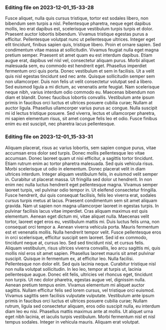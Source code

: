 

### Editing file on 2023-12-01_15-33-28

Fusce aliquet, nulla quis cursus tristique, tortor est sodales libero, non bibendum sem turpis a nisl. Pellentesque pharetra, neque eget dapibus mollis, leo erat dapibus est, scelerisque vestibulum turpis turpis et dolor. Praesent auctor lobortis bibendum. Vivamus tristique egestas purus a efficitur. Pellentesque volutpat nunc ut pellentesque ultrices. Integer eget elit tincidunt, finibus sapien quis, tristique libero. Proin et ornare sapien. Sed condimentum vitae massa at sollicitudin. Vivamus feugiat nulla eget magna pretium semper. Praesent sit amet quam eu est interdum dapibus. Etiam augue erat, dapibus vel nisl vel, consectetur aliquam purus.
Morbi aliquet malesuada sem, eu commodo est hendrerit eget. Phasellus imperdiet fermentum orci quis porta. Donec vestibulum et sem in facilisis. Ut a velit quis nisl egestas tincidunt sed nec ante. Quisque sollicitudin semper sem non ullamcorper. Duis non felis ut velit consectetur volutpat sed a libero. Sed euismod ligula a mi dictum, ac venenatis ante feugiat. Nam scelerisque neque nibh, varius interdum odio commodo eu. Maecenas bibendum non diam et blandit. Donec faucibus lobortis convallis. Vestibulum ante ipsum primis in faucibus orci luctus et ultrices posuere cubilia curae; Nullam at auctor ligula. Phasellus ullamcorper varius purus ac congue. Nulla suscipit mi id lectus tristique posuere. Sed viverra, lectus et ullamcorper pharetra, mi sapien elementum risus, sit amet congue felis leo et odio. Fusce finibus enim eu est suscipit, nec pharetra lacus pellentesque.




### Editing file on 2023-12-01_15-33-31

Aliquam placerat, risus ac varius lobortis, sem sapien congue purus, vitae accumsan eros dolor sed turpis. Donec mollis pellentesque leo vitae accumsan. Donec laoreet quam ut nisi efficitur, a sagittis tortor tincidunt. Etiam rutrum enim ac tortor pharetra malesuada. Sed quis vehicula risus. Morbi scelerisque ut odio in elementum. Donec placerat velit in diam ultrices interdum. Integer aliquam vestibulum felis, in euismod velit semper in. Curabitur ut placerat massa. Ut fringilla sed dolor ut hendrerit. In non enim nec nulla luctus hendrerit eget pellentesque magna. Vivamus semper laoreet turpis, vel pulvinar odio tempor in. Ut eleifend consectetur fringilla. Fusce hendrerit, dui quis consequat facilisis, felis leo viverra erat, sodales cursus turpis metus at lacus. Praesent condimentum sem sit amet aliquam gravida. Nam ut sapien non magna ullamcorper laoreet in egestas turpis.
In pulvinar facilisis lacus vitae imperdiet. Cras aliquam maximus est quis elementum. Aenean eget dictum mi, vitae aliquet nulla. Maecenas velit tortor, laoreet eget eros eu, vestibulum mattis mi. Duis luctus felis urna, non consequat orci tempor a. Aenean viverra vehicula porta. Mauris fermentum est et venenatis mollis. Nulla hendrerit tempor velit.
Fusce pellentesque eros in orci scelerisque, efficitur suscipit sem laoreet. Sed id ex commodo, tincidunt neque at, cursus leo. Sed sed tincidunt nisl, et cursus felis. Aliquam vestibulum, risus ultrices viverra convallis, leo arcu sagittis mi, quis mollis nisl eros sit amet sapien. Phasellus laoreet mauris sit amet pulvinar suscipit. Quisque in fermentum ex, at efficitur leo. Nulla facilisi. Pellentesque non dolor elit.
Sed quis lacinia neque. Curabitur tristique nisl non nulla volutpat sollicitudin. In leo leo, tempor at turpis ut, lacinia pellentesque augue. Donec elit felis, ultricies vel rhoncus eget, tincidunt non turpis. Ut nec dolor pharetra, egestas augue vel, dignissim nulla. Aenean pretium tempus enim. Vivamus elementum mi aliquet auctor sagittis. Nullam efficitur felis sed lorem cursus, vel tristique orci euismod. Vivamus sagittis sem facilisis vulputate vulputate. Vestibulum ante ipsum primis in faucibus orci luctus et ultrices posuere cubilia curae; Nullam rutrum, ligula sed consectetur aliquam, eros odio suscipit nulla, eu interdum diam leo eu nisi. Phasellus mattis maximus ante at mollis. Ut aliquet urna eget nibh lacinia, et iaculis turpis vestibulum. Morbi fermentum nisl et nisl tempus sodales. Integer in vehicula mauris. Aliquam erat volutpat.



